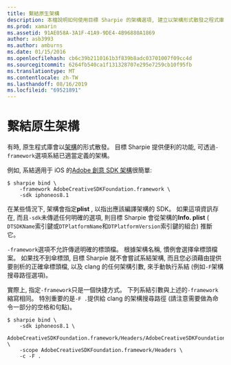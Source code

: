 ```yaml
---
title: 繫結原生架構
description: 本檔說明如何使用目標 Sharpie 的架構選項, 建立以架構形式散發之程式庫的系結。
ms.prod: xamarin
ms.assetid: 91AE058A-3A1F-41A9-9DE4-4B96880A1869
author: asb3993
ms.author: amburns
ms.date: 01/15/2016
ms.openlocfilehash: cb6c39b2110161b3f839b8adc03701007f09cc4d
ms.sourcegitcommit: 6264fb540ca1f131328707e295e7259cb10f95fb
ms.translationtype: MT
ms.contentlocale: zh-TW
ms.lasthandoff: 08/16/2019
ms.locfileid: "69521891"
---
```

# <a name="binding-native-frameworks"></a>繫結原生架構

有時, 原生程式庫會以[架構](https://developer.apple.com/library/mac/documentation/MacOSX/Conceptual/BPFrameworks/Concepts/WhatAreFrameworks.html)的形式散發。 目標 Sharpie 提供便利的功能, 可透過`-framework`選項系結已適當定義的架構。

例如, 系結適用于 iOS 的[Adobe 創意 SDK 架構](https://creativesdk.adobe.com/downloads.html)很簡單:

```
$ sharpie bind \
    -framework AdobeCreativeSDKFoundation.framework \
    -sdk iphoneos8.1
```

在某些情況下, 架構會指定**plist** , 以指出應該編譯架構的 SDK。 如果這項資訊存在, 而且`-sdk`未傳遞任何明確的選項, 則目標 Sharpie 會從架構的**Info. plist** ( `DTSDKName`索引鍵或`DTPlatformName`和`DTPlatformVersion`索引鍵的組合) 推斷它。

`-framework`選項不允許傳遞明確的標頭檔。 根據架構名稱, 慣例會選擇傘標頭檔案。 如果找不到傘標頭, 目標 Sharpie 就不會嘗試系結架構, 而且您必須藉由提供要剖析的正確傘標頭檔, 以及 clang 的任何架構引數, 來手動執行系結 (例如`-F`架構搜尋路徑選項)。

實際上, 指定`-framework`只是一個快捷方式。 下列系結引數與上述的`-framework`縮寫相同。
特別重要的是`-F .`提供給 clang 的架構搜尋路徑 (請注意需要做為命令一部分的空格和句點)。

```
$ sharpie bind \
    -sdk iphoneos8.1 \
    AdobeCreativeSDKFoundation.framework/Headers/AdobeCreativeSDKFoundation.h \
    -scope AdobeCreativeSDKFoundation.framework/Headers \
    -c -F .
```

